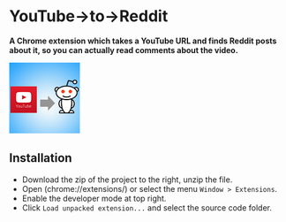 YouTube->to->Reddit
=================
**A Chrome extension which takes a YouTube URL and finds Reddit posts about it, so you can actually read comments about the video.**

![alt tag](https://raw.githubusercontent.com/spuleri/youtube-to-reddit/master/images/128.png)


Installation
-----

- Download the zip of the project to the right, unzip the file.
- Open (chrome://extensions/) or select the menu `Window > Extensions`.
- Enable the developer mode at top right.
- Click `Load unpacked extension...` and select the source code folder.

